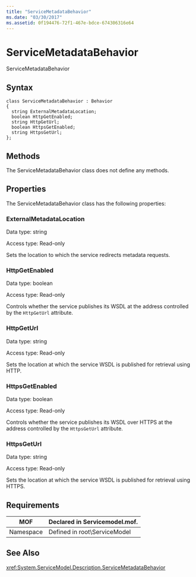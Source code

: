 ```yaml
---
title: "ServiceMetadataBehavior"
ms.date: "03/30/2017"
ms.assetid: 0f194476-72f1-467e-bdce-674306316e64
---
```

# ServiceMetadataBehavior
ServiceMetadataBehavior  
  
## Syntax  
  
```  
class ServiceMetadataBehavior : Behavior  
{  
  string ExternalMetadataLocation;  
  boolean HttpGetEnabled;  
  string HttpGetUrl;  
  boolean HttpsGetEnabled;  
  string HttpsGetUrl;  
};  
```  
  
## Methods  
 The ServiceMetadataBehavior class does not define any methods.  
  
## Properties  
 The ServiceMetadataBehavior class has the following properties:  
  
### ExternalMetadataLocation  
 Data type: string  
  
 Access type: Read-only  
  
 Sets the location to which the service redirects metadata requests.  
  
### HttpGetEnabled  
 Data type: boolean  
  
 Access type: Read-only  
  
 Controls whether the service publishes its WSDL at the address controlled by the `HttpGetUrl` attribute.  
  
### HttpGetUrl  
 Data type: string  
  
 Access type: Read-only  
  
 Sets the location at which the service WSDL is published for retrieval using HTTP.  
  
### HttpsGetEnabled  
 Data type: boolean  
  
 Access type: Read-only  
  
 Controls whether the service publishes its WSDL over HTTPS at the address controlled by the `HttpsGetUrl` attribute.  
  
### HttpsGetUrl  
 Data type: string  
  
 Access type: Read-only  
  
 Sets the location at which the service WSDL is published for retrieval using HTTPS.  
  
## Requirements  
  
|MOF|Declared in Servicemodel.mof.|  
|---------|-----------------------------------|  
|Namespace|Defined in root\ServiceModel|  
  
## See Also  
 <xref:System.ServiceModel.Description.ServiceMetadataBehavior>
